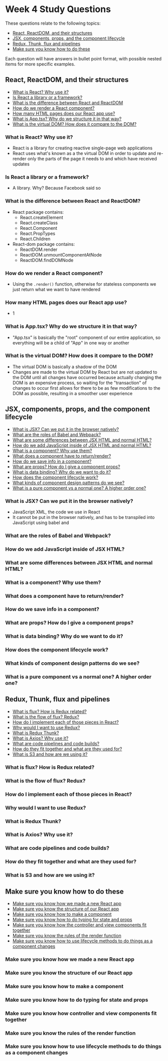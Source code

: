 # Week 4 Study Questions
These questions relate to the following topics:
- [React, ReactDOM, and their structures](#react-reactdom-and-their-structures)
- [JSX, components, props, and the component lifecycle](#jsx-components-props-and-the-component-lifecycle)
- [Redux, Thunk, flux and pipelines](#redux-thunk-flux-and-pipelines)
- [Make sure you know how to do these](#make-sure-you-know-how-to-do-these)

Each question will have answers in bullet point format, with possible nested items for more specific examples.

## React, ReactDOM, and their structures
- [What is React? Why use it?](#what-is-react-why-use-it)
- [Is React a library or a framework?](#is-react-a-library-or-a-framework)
- [What is the difference between React and ReactDOM](#what-is-the-difference-between-react-and-reactdom)
- [How do we render a React component?](#how-do-we-render-a-react-component)
- [How many HTML pages does our React app use?](#how-many-html-pages-does-our-react-app-use)
- [What is App.tsx? Why do we structure it in that way?](#what-is-apptsx-why-do-we-structure-it-in-that-way)
- [What is the virtual DOM? How does it compare to the DOM?](#what-is-the-virtual-dom-how-does-it-compare-to-the-dom)

### What is React? Why use it?
- React is a library for creating reactive single-page web applications
- React uses what's known as a the virtual DOM in order to update and re-render only the parts of the page it needs to and which have received updates

### Is React a library or a framework?
- A library. Why? Because Facebook said so

### What is the difference between React and ReactDOM?
- React package contains: 
  - React.createElement
  - React.createClass
  - React.Component
  - React.PropTypes
  - React.Children
- React-dom package contains:
  - ReactDOM.render
  - ReactDOM.unmountComponentAtNode
  - ReactDOM.findDOMNode

### How do we render a React component?
- Using the `.render()` function, otherwise for stateless components we just return what we want to have rendered

### How many HTML pages does our React app use?
- 1

### What is App.tsx? Why do we structure it in that way?
- "App.tsx" is basically the "root" component of our entire application, so everything will be a child of "App" in one way or another

### What is the virtual DOM? How does it compare to the DOM?
- The virtual DOM is basically a shadow of the DOM
- Changes are made to the virtual DOM by React but are not updated to the DOM until all changes have occurred because actually changing the DOM is an expensive process, so waiting for the "transaction" of changes to occur first allows for there to be as few modifications to the DOM as possible, resulting in a smoother user experience

## JSX, components, props, and the component lifecycle 
- [What is JSX? Can we put it in the browser natively?](#what-is-jsx-can-we-put-it-in-the-browser-natively)
- [What are the roles of Babel and Webpack?](#what-are-the-roles-of-babel-and-webpack)
- [What are some differences between JSX HTML and normal HTML?](#what-are-some-differences-between-jsx-html-and-normal-html)
- [How do we add JavaScript inside of JSX HTML and normal HTML?](#how-do-we-add-javascript-inside-of-jsx-html-and-normal-html)
- [What is a component? Why use them?](#what-is-a-component-why-use-them)
- [What does a component have to return/render?](#what-does-a-component-have-to-returnrender)
- [How do we save info in a component?](#how-do-we-save-info-in-a-component)
- [What are props? How do I give a component props?](#what-are-props-how-do-i-give-a-component-props)
- [What is data binding? Why do we want to do it?](#what-is-data-binding-why-do-we-want-to-do-it)
- [How does the component lifecycle work?](#how-does-the-component-lifecycle-work)
- [What kinds of component design patterns do we see?](#what-kinds-of-component-design-patterns-do-we-see)
- [What is a pure component vs a normal one? A higher order one?](#what-is-a-pure-component-vs-a-normal-one-a-higher-order-one)

### What is JSX? Can we put it in the browser natively?
- JavaScript XML, the code we use in React
- It cannot be put in the browser natively, and has to be transpiled into JavaScript using babel and

### What are the roles of Babel and Webpack?

### How do we add JavaScript inside of JSX HTML?

### What are some differences between JSX HTML and normal HTML?

### What is a component? Why use them?

### What does a component have to return/render?

### How do we save info in a component?

### What are props? How do I give a component props?

### What is data binding? Why do we want to do it?

### How does the component lifecycle work?

### What kinds of component design patterns do we see?

### What is a pure component vs a normal one? A higher order one?

## Redux, Thunk, flux and pipelines
- [What is flux? How is Redux related?](#what-is-flux-how-is-redux-related)
- [What is the flow of flux? Redux?](#what-is-the-flow-of-flux-redux)
- [How do I implement each of those pieces in React?](#how-do-i-implement-each-of-those-pieces-in-react)
- [Why would I want to use Redux?](#why-would-i-want-to-use-redux)
- [What is Redux Thunk?](#what-is-redux-thunk)
- [What is Axios? Why use it?](#what-is-axios-why-use-it)
- [What are code pipelines and code builds?](#what-are-code-pipelines-and-code-builds)
- [How do they fit together and what are they used for?](#how-do-they-fit-together-and-what-are-they-used-for)
- [What is S3 and how are we using it?](#what-is-s3-and-how-are-we-using-it)

### What is flux? How is Redux related?

### What is the flow of flux? Redux?

### How do I implement each of those pieces in React?

### Why would I want to use Redux?

### What is Redux Thunk?

### What is Axios? Why use it?

### What are code pipelines and code builds?

### How do they fit together and what are they used for?

### What is S3 and how are we using it?

## Make sure you know how to do these
- [Make sure you know how we made a new React app](#make-sure-you-know-how-we-made-a-new-react-app)
- [Make sure you know the structure of our React app](#make-sure-you-know-the-structure-of-our-react-app)
- [Make sure you know how to make a component](#make-sure-you-know-how-to-make-a-component)
- [Make sure you know how to do typing for state and props](#make-sure-you-know-how-to-do-typing-for-state-and-props)
- [Make sure you know how the controller and view components fit together](#make-sure-you-know-how-the-controller-and-view-components-fit-together)
- [Make sure you know the rules of the render function](#make-sure-you-know-the-rules-of-the-render-function)
- [Make sure you know how to use lifecycle methods to do things as a component changes](#make-sure-you-know-how-to-use-lifecycle-methods-to-do-things-as-a-component-changes)

### Make sure you know how we made a new React app

### Make sure you know the structure of our React app

### Make sure you know how to make a component

### Make sure you know how to do typing for state and props

### Make sure you know how controller and view components fit together

### Make sure you know the rules of the render function

### Make sure you know how to use lifecycle methods to do things as a component changes